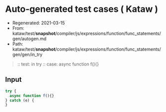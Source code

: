 # Auto-generated test cases ( Kataw )
- Regenerated: 2021-03-15
- From: kataw/test/__snapshot__/compiler/js/expressions/function/func_statements/gen/autogen.md
- Path: kataw/test/__snapshot__/compiler/js/expressions/function/func_statements/gen/gen/in_try
> :: test: in try
> :: case: async function f(){}
## Input

`````js
try {
  async function f(){}
} catch (e) {
}
`````

